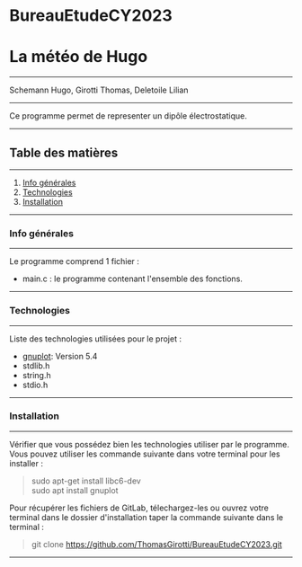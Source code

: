 # BureauEtudeCY2023
# La météo de Hugo 
***
Schemann Hugo, Girotti Thomas, Deletoile Lilian
***
Ce programme permet de representer un dipôle électrostatique.  
***
## Table des matières 
***
1. [Info générales](#info-générales)
2. [Technologies](#technologies)
3. [Installation](#installation)
***
### Info générales 
***
Le programme comprend 1 fichier :  
 - main.c : le programme contenant l'ensemble des fonctions.  
***
### Technologies 
***
Liste des technologies utilisées pour le projet :  
 - [gnuplot](http://gnuplot.info): Version 5.4  
 - stdlib.h  
 - string.h  
 - stdio.h  
***
### Installation 
***
Vérifier que vous possédez bien les technologies utiliser par le programme.  
Vous pouvez utiliser les commande suivante dans votre terminal pour les installer :  
> sudo apt-get install libc6-dev  
> sudo apt install gnuplot  
  
Pour récupérer les fichiers de GitLab, télechargez-les ou ouvrez votre terminal dans le dossier d'installation taper la commande suivante dans le terminal :  
> git clone https://github.com/ThomasGirotti/BureauEtudeCY2023.git  
***

